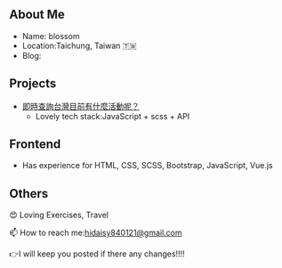 ## About Me
* Name: blossom
* Location:Taichung, Taiwan 🇹🇼
* Blog: 

## Projects
* [即時查詢台灣目前有什麼活動呢？](https://daisy840121.github.io/festivalMAP/index.html) 
  * Lovely tech stack:JavaScript + scss + API
## Frontend
* Has experience for HTML, CSS, SCSS, Bootstrap, JavaScript, Vue.js 

## Others
😍 Loving Exercises, Travel  

📫 How to reach me:hidaisy840121@gmail.com  

👉I will keep you posted if there any changes!!!!
